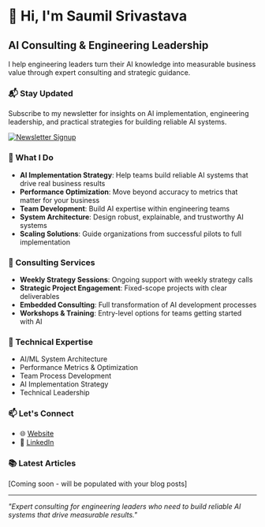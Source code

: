 # 👋 Hi, I'm Saumil Srivastava

## AI Consulting & Engineering Leadership

I help engineering leaders turn their AI knowledge into measurable business value through expert consulting and strategic guidance.

### 📬 Stay Updated
Subscribe to my newsletter for insights on AI implementation, engineering leadership, and practical strategies for building reliable AI systems.

[![Newsletter Signup](https://img.shields.io/badge/Subscribe_to_Newsletter-blue?style=for-the-badge)](https://www.saumilsrivastava.ai/newsletter)

### 🎯 What I Do

- **AI Implementation Strategy**: Help teams build reliable AI systems that drive real business results
- **Performance Optimization**: Move beyond accuracy to metrics that matter for your business
- **Team Development**: Build AI expertise within engineering teams
- **System Architecture**: Design robust, explainable, and trustworthy AI systems
- **Scaling Solutions**: Guide organizations from successful pilots to full implementation

### 💼 Consulting Services

- **Weekly Strategy Sessions**: Ongoing support with weekly strategy calls
- **Strategic Project Engagement**: Fixed-scope projects with clear deliverables
- **Embedded Consulting**: Full transformation of AI development processes
- **Workshops & Training**: Entry-level options for teams getting started with AI

### 🔧 Technical Expertise

- AI/ML System Architecture
- Performance Metrics & Optimization
- Team Process Development
- AI Implementation Strategy
- Technical Leadership

### 📫 Let's Connect

- 🌐 [Website](https://saumilsrivastava.ai/)
- 💼 [LinkedIn](https://www.linkedin.com/in/saumilsrivastava/)

### 📚 Latest Articles

[Coming soon - will be populated with your blog posts]

---

*"Expert consulting for engineering leaders who need to build reliable AI systems that drive measurable results."*
